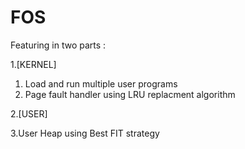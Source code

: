 # FOS
 Featuring in two parts :
 
 1.[KERNEL] 
 1. Load and run multiple user programs 
 2. Page fault handler using LRU replacment algorithm 
 
 2.[USER] 
 
 3.User Heap using Best FIT strategy
